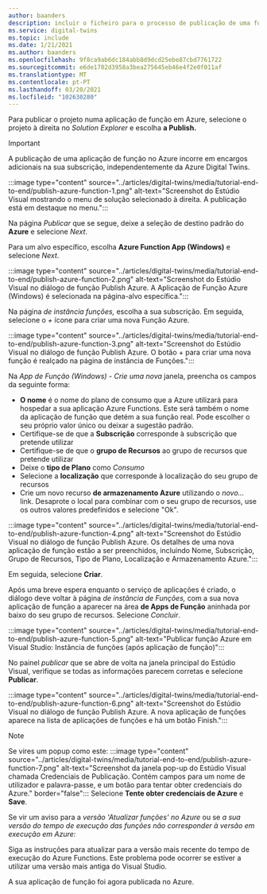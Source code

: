 ```yaml
---
author: baanders
description: incluir o ficheiro para o processo de publicação de uma função Azure do Visual Studio
ms.service: digital-twins
ms.topic: include
ms.date: 1/21/2021
ms.author: baanders
ms.openlocfilehash: 9f8ca9ab6dc184abb8d9dcd25ebe87cbd7761722
ms.sourcegitcommit: e6de1702d3958a3bea275645eb46e4f2e0f011af
ms.translationtype: MT
ms.contentlocale: pt-PT
ms.lasthandoff: 03/20/2021
ms.locfileid: "102630280"
---
```

Para publicar o projeto numa aplicação de função em Azure, selecione o projeto à direita no *Solution Explorer* e escolha **a Publish.**

> [!IMPORTANT] 
> A publicação de uma aplicação de função no Azure incorre em encargos adicionais na sua subscrição, independentemente da Azure Digital Twins.

:::image type="content" source="../articles/digital-twins/media/tutorial-end-to-end/publish-azure-function-1.png" alt-text="Screenshot do Estúdio Visual mostrando o menu de solução selecionado à direita. A publicação está em destaque no menu.":::

Na página *Publicar* que se segue, deixe a seleção de destino padrão do **Azure** e selecione *Next*. 

Para um alvo específico, escolha **Azure Function App (Windows)** e selecione *Next*.

:::image type="content" source="../articles/digital-twins/media/tutorial-end-to-end/publish-azure-function-2.png" alt-text="Screenshot do Estúdio Visual no diálogo de função Publish Azure. A Aplicação de Função Azure (Windows) é selecionada na página-alvo específica.":::

Na página *de instância funções,* escolha a sua subscrição. Em seguida, selecione o *+* ícone para criar uma nova Função Azure.

:::image type="content" source="../articles/digital-twins/media/tutorial-end-to-end/publish-azure-function-3.png" alt-text="Screenshot do Estúdio Visual no diálogo de função Publish Azure. O botão + para criar uma nova função é realçado na página de instância de Funções.":::

Na *App de Função (Windows) - Crie uma nova* janela, preencha os campos da seguinte forma:
* **O nome** é o nome do plano de consumo que a Azure utilizará para hospedar a sua aplicação Azure Functions. Este será também o nome da aplicação de função que detém a sua função real. Pode escolher o seu próprio valor único ou deixar a sugestão padrão.
* Certifique-se de que a **Subscrição** corresponde à subscrição que pretende utilizar 
* Certifique-se de que o **grupo de Recursos** ao grupo de recursos que pretende utilizar
* Deixe o **tipo de Plano** como *Consumo*
* Selecione a **localização** que corresponde à localização do seu grupo de recursos
* Crie um novo recurso **de armazenamento Azure** utilizando o *novo...* link. Desaprote o local para combinar com o seu grupo de recursos, use os outros valores predefinidos e selecione "Ok".

:::image type="content" source="../articles/digital-twins/media/tutorial-end-to-end/publish-azure-function-4.png" alt-text="Screenshot do Estúdio Visual no diálogo de função Publish Azure. Os detalhes de uma nova aplicação de função estão a ser preenchidos, incluindo Nome, Subscrição, Grupo de Recursos, Tipo de Plano, Localização e Armazenamento Azure.":::

Em seguida, selecione **Criar**.

Após uma breve espera enquanto o serviço de aplicações é criado, o diálogo deve voltar à página *de instância de Funções,* com a sua nova aplicação de função a aparecer na área **de Apps de Função** aninhada por baixo do seu grupo de recursos. Selecione *Concluir*.

:::image type="content" source="../articles/digital-twins/media/tutorial-end-to-end/publish-azure-function-5.png" alt-text="Publicar função Azure em Visual Studio: Instância de funções (após aplicação de função)":::

No painel *publicar* que se abre de volta na janela principal do Estúdio Visual, verifique se todas as informações parecem corretas e selecione **Publicar**.

:::image type="content" source="../articles/digital-twins/media/tutorial-end-to-end/publish-azure-function-6.png" alt-text="Screenshot do Estúdio Visual no diálogo de função Publish Azure. A nova aplicação de funções aparece na lista de aplicações de funções e há um botão Finish.":::

> [!NOTE]
> Se vires um popup como este: :::image type="content" source="../articles/digital-twins/media/tutorial-end-to-end/publish-azure-function-7.png" alt-text="Screenshot da janela pop-up do Estúdio Visual chamada Credenciais de Publicação. Contém campos para um nome de utilizador e palavra-passe, e um botão para tentar obter credenciais do Azure." border="false":::
> Selecione **Tente obter credenciais de Azure** e **Save**.
>
> Se vir um aviso para a *versão 'Atualizar funções' no Azure* ou se *a sua versão do tempo de execução das funções não corresponder à versão em execução em Azure:*
>
> Siga as instruções para atualizar para a versão mais recente do tempo de execução do Azure Functions. Este problema pode ocorrer se estiver a utilizar uma versão mais antiga do Visual Studio.

A sua aplicação de função foi agora publicada no Azure.